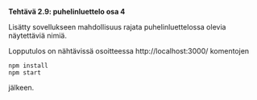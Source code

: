 **Tehtävä 2.9: puhelinluettelo osa 4**

Lisätty sovellukseen mahdollisuus rajata puhelinluettelossa olevia näytettäviä nimiä.

Lopputulos on nähtävissä osoitteessa http://localhost:3000/ komentojen

    npm install
    npm start

jälkeen.

